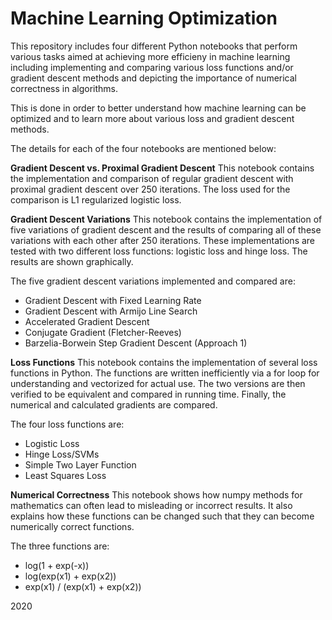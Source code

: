 # Machine Learning Optimization

This repository includes four different Python notebooks that perform various tasks aimed at achieving
more efficieny in machine learning including implementing and comparing various loss functions
and/or gradient descent methods and depicting the importance of numerical correctness in algorithms.

This is done in order to better understand how machine learning can be optimized and to learn more about
various loss and gradient descent methods.

The details for each of the four notebooks are mentioned below:


**Gradient Descent vs. Proximal Gradient Descent**
This notebook contains the implementation and comparison of regular gradient descent with proximal gradient
descent over 250 iterations. The loss used for the comparison is L1 regularized logistic loss.


**Gradient Descent Variations**
This notebook contains the implementation of five variations of gradient descent and the results of
comparing all of these variations with each other after 250 iterations. These implementations are
tested with two different loss functions: logistic loss and hinge loss. The results are shown graphically.

The five gradient descent variations implemented and compared are:
* Gradient Descent with Fixed Learning Rate
* Gradient Descent with Armijo Line Search
* Accelerated Gradient Descent
* Conjugate Gradient (Fletcher-Reeves)
* Barzelia-Borwein Step Gradient Descent (Approach 1)


**Loss Functions**
This notebook contains the implementation of several loss functions in Python. The functions are written
inefficiently via a for loop for understanding and vectorized for actual use. The two versions are then
verified to be equivalent and compared in running time. Finally, the numerical and calculated gradients
are compared.

The four loss functions are:
* Logistic Loss
* Hinge Loss/SVMs
* Simple Two Layer Function
* Least Squares Loss


**Numerical Correctness**
This notebook shows how numpy methods for mathematics can often lead to misleading or incorrect results.
It also explains how these functions can be changed such that they can become numerically correct functions.

The three functions are:
* log(1 + exp(-x))
* log(exp(x1) + exp(x2))
* exp(x1) / (exp(x1) + exp(x2))


2020